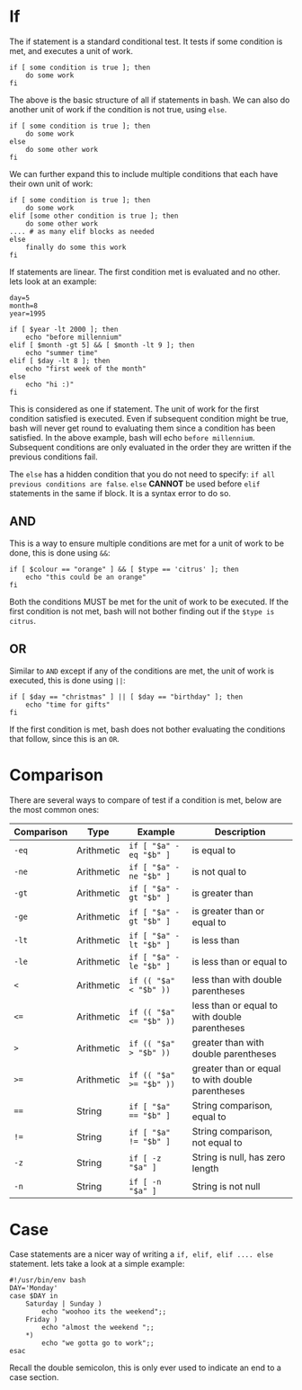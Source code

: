 If
==

The if statement is a standard conditional test. It tests if some condition is met, and executes a unit of work.

	if [ some condition is true ]; then
		do some work
	fi

The above is the basic structure of all if statements in bash. We can also do another unit of work if the condition is not true, using `else`.

	if [ some condition is true ]; then
		do some work
	else
		do some other work
	fi

We can further expand this to include multiple conditions that each have their own unit of work:

	if [ some condition is true ]; then
		do some work
	elif [some other condition is true ]; then
		do some other work
	.... # as many elif blocks as needed
	else
		finally do some this work
	fi
	
If statements are linear. The first condition met is evaluated and no other. lets look at an example:

	day=5
	month=8
	year=1995
	
	if [ $year -lt 2000 ]; then
		echo "before millennium"
	elif [ $month -gt 5] && [ $month -lt 9 ]; then
		echo "summer time"
	elif [ $day -lt 8 ]; then
		echo "first week of the month"
	else
		echo "hi :)"
	fi
		
This is considered as one if statement. The unit of work for the first condition satisfied is executed. Even if subsequent condition might be true, bash will never get round to evaluating them since a condition has been satisfied. In the above example, bash will echo `before millennium`. Subsequent conditions are only evaluated in the order they are written if the previous conditions fail.

The `else` has a hidden condition that you do not need to specify: `if all previous conditions are false`. `else` **CANNOT** be used before `elif` statements in the same if block. It is a syntax error to do so.

AND
---
This is a way to ensure multiple conditions are met for a unit of work to be done, this is done using `&&`:

	if [ $colour == "orange" ] && [ $type == 'citrus' ]; then
		echo "this could be an orange"
	fi
		
Both the conditions MUST be met for the unit of work to be executed. If the first condition is not met, bash will not bother finding out if the `$type is citrus`.

OR
--
Similar to `AND` except if any of the conditions are met, the unit of work is executed, this is done using `||`:
	
	if [ $day == "christmas" ] || [ $day == "birthday" ]; then
		echo "time for gifts"
	fi

If the first condition is met, bash does not bother evaluating the conditions that follow, since this is an `OR`.

Comparison
==========

There are several ways to compare of test if a condition is met, below are the most common ones:

|Comparison		| Type			| Example				|Description										|
|---------------|---------------|-----------------------|---------------------------------------------------|
|`-eq`	  		|Arithmetic 	|`if [ "$a" -eq "$b" ]` |is equal to  										|
|`-ne`	  		|Arithmetic 	|`if [ "$a" -ne "$b" ]`	|is not qual to										|
|`-gt`	  		|Arithmetic 	|`if [ "$a" -gt "$b" ]` |is greater than									|
|`-ge`	  		|Arithmetic 	|`if [ "$a" -gt "$b" ]` |is greater than or equal to						|
|`-lt`	  		|Arithmetic 	|`if [ "$a" -lt "$b" ]` |is less than										|
|`-le`	  		|Arithmetic 	|`if [ "$a" -le "$b" ]` |is less than or equal to							|
|`<`	  		|Arithmetic 	|`if (( "$a" < "$b" ))` |less than with double parentheses					|
|`<=`	  		|Arithmetic 	|`if (( "$a" <= "$b" ))`|less than or equal to with double parentheses		|
|`>`	  		|Arithmetic 	|`if (( "$a" > "$b" ))` |greater than with double parentheses				|
|`>=`	  		|Arithmetic 	|`if (( "$a" >= "$b" ))`|greater than or equal to with double parentheses	|
|`==` 			|String		 	|`if [ "$a" == "$b" ]` 	|String comparison, equal to						|
|`!=` 			|String		 	|`if [ "$a" != "$b" ]` 	|String comparison, not equal to					|
|`-z`	  		|String		 	|`if [ -z "$a" ]` 		|String is null, has zero length					|
|`-n`	  		|String		 	|`if [ -n "$a" ]` 		|String is not null									|

Case
====
Case statements are a nicer way of writing a `if, elif, elif .... else` statement. lets take a look at a simple example:

	#!/usr/bin/env bash
	DAY='Monday'
	case $DAY in
  		Saturday | Sunday ) 
			echo "woohoo its the weekend";;
  		Friday ) 
			echo "almost the weekend ";;
  		*) 
			echo "we gotta go to work";;
	esac

Recall the double semicolon, this is only ever used to indicate an end to a case section.
